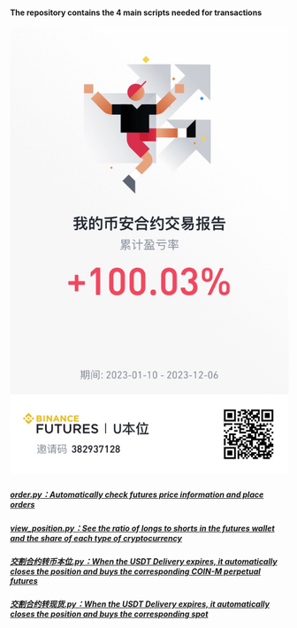 #### The repository contains the 4 main scripts needed for transactions
##### ![image](https://github.com/JiahaoLi-creator/Cryptocurrency-Dollar-Cost-Averaging-Strategy/blob/master/my_pnl.jpg)
##### [order.py：Automatically check futures price information and place orders](https://github.com/JiahaoLi-creator/Cryptocurrency-Dollar-Cost-Averaging-Strategy/blob/master/order.py)
##### [view_position.py：See the ratio of longs to shorts in the futures wallet and the share of each type of cryptocurrency](https://github.com/JiahaoLi-creator/Cryptocurrency-Dollar-Cost-Averaging-Strategy/blob/master/view_position.py)
##### [交割合约转币本位.py：When the USDT Delivery expires, it automatically closes the position and buys the corresponding COIN-M perpetual futures](https://github.com/JiahaoLi-creator/Cryptocurrency-Dollar-Cost-Averaging-Strategy/blob/master/%E4%BA%A4%E5%89%B2%E5%90%88%E7%BA%A6%E8%BD%AC%E5%B8%81%E6%9C%AC%E4%BD%8D.py)
##### [交割合约转现货.py：When the USDT Delivery expires, it automatically closes the position and buys the corresponding spot](https://github.com/JiahaoLi-creator/Cryptocurrency-Dollar-Cost-Averaging-Strategy/blob/master/%E4%BA%A4%E5%89%B2%E5%90%88%E7%BA%A6%E8%BD%AC%E7%8E%B0%E8%B4%A7.py)

